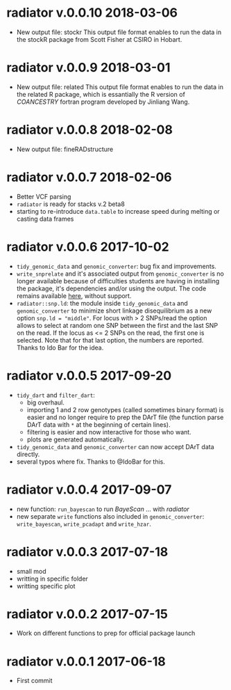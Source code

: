 # radiator v.0.0.10 2018-03-06

* New output file: stockr 
  This output file format enables to run the data in the stockR package from Scott Fisher at CSIRO in Hobart.


# radiator v.0.0.9 2018-03-01

* New output file: related 
  This output file format enables to run the data in the related R package, which is
  essantially the R version of *COANCESTRY* fortran program developed by Jinliang Wang.


# radiator v.0.0.8 2018-02-08

* New output file: fineRADstructure

# radiator v.0.0.7 2018-02-06

* Better VCF parsing
* `radiator` is ready for stacks v.2 beta8
* starting to re-introduce `data.table` to increase speed during melting or casting data frames

# radiator v.0.0.6 2017-10-02

* `tidy_genomic_data` and `genomic_converter`: bug fix and improvements.
* `write_snprelate` and it's associated output from `genomic_converter` is no longer
available because of difficulties students are having in installing the package,
it's dependencies and/or using the output. The code remains available [here](https://www.dropbox.com/s/7xujizkvpi0ddac/write_snprelate.R?dl=0),
without support.
* `radiator::snp.ld`: the module inside `tidy_genomic_data` and `genomic_converter`
to minimize short linkage disequilibrium as a new option `snp.ld = "middle"`. 
For locus with > 2 SNPs/read the option allows to select at random one SNP between 
the first and the last SNP on the read. If the locus as <= 2 SNPs on the read,
the first one is selected. Note that for that last option, the numbers are reported.
Thanks to Ido Bar for the idea.


# radiator v.0.0.5 2017-09-20

* `tidy_dart` and `filter_dart`: 
    * big overhaul.
    * importing 1 and 2 row genotypes (called sometimes binary format) is easier
    and no longer require to prep the DArT file
    (the function parse DArT data with `*` at the beginning of certain lines).
    * filtering is easier and now interactive for those who want.
    * plots are generated automatically. 
* `tidy_genomic_data` and `genomic_converter` can now accept DArT data directly.
* several typos where fix. Thanks to @IdoBar for this.

# radiator v.0.0.4 2017-09-07

* new function: `run_bayescan` to run *BayeScan* ... with *radiator*
* new separate `write` functions also included in `genomic_converter`: `write_bayescan`, `write_pcadapt` and `write_hzar`.

# radiator v.0.0.3 2017-07-18

* small mod
* writting in specific folder
* writting specific plot

# radiator v.0.0.2 2017-07-15

* Work on different functions to prep for official package launch


# radiator v.0.0.1 2017-06-18

* First commit
